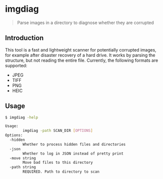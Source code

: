 # imgdiag

> Parse images in a directory to diagnose whether they are corrupted

## Introduction

This tool is a fast and lightweight scanner for potentially corrupted images, for example after disaster recovery of a hard drive. It works by parsing the structure, but not reading the entire file. Currently, the following formats are supported:

- JPEG
- TIFF
- PNG
- HEIC

## Usage

```bash
$ imgdiag -help
```

```bash
Usage:
        imgdiag -path SCAN_DIR [OPTIONS]
Options:
  -hidden
        Whether to process hidden files and directories
  -json
        Whether to log in JSON instead of pretty print
  -move string
        Move bad files to this directory
  -path string
        REQUIRED. Path to directory to scan
```
